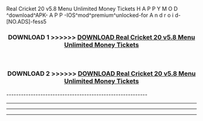  Real Cricket 20 v5.8 Menu Unlimited Money Tickets  H A P P Y M O D ^download^APK- A P P -IOS^mod^premium^unlocked-for A n d r o i d-[NO.ADS]-fess5



<div align="center">

<h3>DOWNLOAD 1 >>>>>> <a href="https://en-mod.web.app/?en= Real Cricket 20 v5.8 Menu Unlimited Money Tickets ">DOWNLOAD Real Cricket 20 v5.8 Menu Unlimited Money Tickets  </a></h3><br>

<h3>DOWNLOAD 2 >>>>>> <a href="https://en-mod.web.app/?en= Real Cricket 20 v5.8 Menu Unlimited Money Tickets ">DOWNLOAD Real Cricket 20 v5.8 Menu Unlimited Money Tickets  </a></h3>

</div>
----------------------------------------------------------

----------------------------------------------------------

----------------------------------------------------------

----------------------------------------------------------



